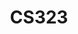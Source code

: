 ---
layout: course
title: CS323
department: Computer Science
name: Compilers
type: Theory
description: "The knowledge on compilers helps to understand how programs written in a high- level language are converted to machine code. This helps programmers to write better programs."
instructor: Prof. Nikhil Hegde
prerequisites:
    - CS301
    - CS202
    - CS201
semestertype: Full
level: UG
lectures: 3
tutorials: 0
practicals: 0
credits: 6
email: nikhilh@iitdh.ac.in
syllabus: "The compiled and interpreted execution models. Lexical analysis and parsing using lex and yacc. LR parsers, Scope and visibility analysis. Data layout and lifetime management of data. Runtime environment. Dynamic memory allocation and Garbage collection. Translation of expressions, control structures, and functions. Code generation and introduction to optimizations (local and global). Lattice Theory, Optimizations- dataflow, control flow, reaching definition, liveness analysis, code transformationtiling, fusion."
references:
    - "Alfred V. Aho, Monica S. Lam, Ravi Sethi and Jeffrey D.Ullman: Compilers: Principles, Techniques, and Tools, 2/E, AddisonWesley 2007."
    - "Andrew Appel: Modern Compiler Implementation in C/ML/Java, Cambridge University Press, 2004"
    - "Dick Grune, Henri E. Bal, Cerial J.H. Jacobs and Koen G. Langendoen: Modern Compiler Design, John Wiley & Sons, Inc. 2000."
    - "Michael L. Scott: Programming Language Pragmatics, Morgan Kaufman Publishers, 2006."
    - "Fisher and LeBlanc: Crafting a Compiler in C."
permalink: /:title/
categories: cs 300 ug
---